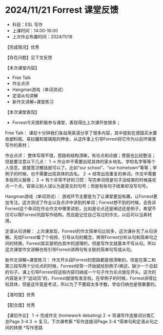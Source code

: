 # 2024/11/21 Forrest 课堂反馈
- 科目：ESL 写作
- 上课时间：14:00-16:00
- 上次作业布置时间：2024/11/18

【完成情况】优秀

【存在问题】见下文反馈

【本次课堂内容】
- Free Talk
- 作业点评
- Hangman游戏（单词测试）
- 定语从句讲解
- 新作文讲解+课堂练习

【本次课堂表现】
- Forrest今天很积极参与课堂，表现得比上次课开放很多；

Free Talk：
课前十分钟我们各自用英语分享了很多内容，其中提到在德国买水要收塑料瓶、易拉罐和玻璃瓶的押金，从这件事上引导Forrest将它作为以后环保类写作的素材；

作业点评：
整体写得不错，思路和结构清晰，有论点和论据；卷面也比较整洁；但是要注意以下几点：
1 -> 作业中不需要出现具体的家乡地名、学校名字等等个人信息，直接宽泛概括就可以了。比如“our school”、“our hometown”等等；举例子的时候，也不需要出现具体的店名。
2 -> 经常出现重复的单词，作文中需要多些同义替换；
3 -> 有个非常不好的习惯：写完单词但是句子没结束的时候喜欢点一个点，容易让别人误认为是英文的句号；但是有些句子结束却没写句号。

Hangman游戏（单词测试）：
游戏环节主要是为了让课堂更加有趣，让Forrest更加专注。这次测试了作业以及点评中讲到的单词；Forrest想不到的时候，会告诉Forrest这个单词在作业作文中哪里讲到，比如是论点还是阐述还是例子。希望不仅可以帮Forrest巩固写作结构，而且能记住自己写过的作文，以后可以当素材用。

定语从句讲解：
上次课发现，Forrest的作文简单句比较多，这次课补充了从句讲解。先给Forrest看了个视频，引导从句的概念，再带Forrest分析从句和简单句之间的转换。Forrest其实是明白其中的道理的，但是写作文就基本不写从句。所以这次课堂作文讲解也有引导Forrest讲两句有关联的简单句写成从句。

新作文讲解+课堂练习：
作文开头段Forrest的思路都是很清晰的，但是在第二和第三段写两个分论点的时候，Forrest经常一开始就给到例子/阐述，缺少一个总起的句子。课上引导Forrest将这些内容归纳成一个句子作为论点放在开头。这次的内容是关于“运动员”的，Forrest就很有发言权。在举例子的时候，Forrest讲得比较具体，但是这毕竟是考试，所以为了不要超太多字数，学会归纳也是很重要的。

【准时度】优秀

【配合度】优秀

【课后作业】
1 -> 完成作文 (homework debating)
2 -> 背诵写作连接词分类汇总Page 3-4
3 -> 复习，下次课考察
*写作连接词Page 3-4
*简单句和定语从句之间的转换
*写作思路
